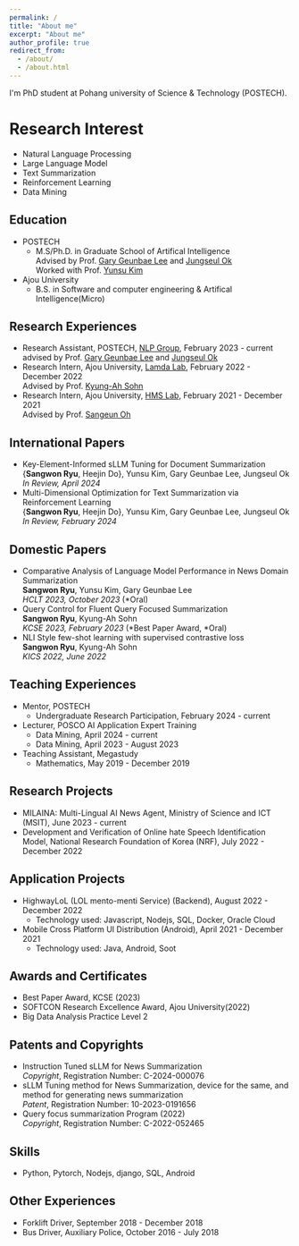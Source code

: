 ```yaml
---
permalink: /
title: "About me"
excerpt: "About me"
author_profile: true
redirect_from: 
  - /about/
  - /about.html
---
```


I'm PhD student at Pohang university of Science & Technology (POSTECH).

Research Interest
======
- Natural Language Processing
- Large Language Model
- Text Summarization
- Reinforcement Learning
- Data Mining

Education
-----
- POSTECH
  - M.S/Ph.D. in Graduate School of Artifical Intelligence
                  <br>Advised by Prof. <a href="https://sites.google.com/view/gary-geunbae-lee/">Gary Geunbae Lee</a> and
                  <a href="https://sites.google.com/view/jungseulok">Jungseul Ok</a>
                  <br>Worked with Prof. <a href="https://www.yunsukim.me/">Yunsu Kim</a>
- Ajou University
  - B.S. in Software and computer engineering & Artifical Intelligence(Micro)

Research Experiences
------
- Research Assistant, POSTECH, <a href="https://sites.google.com/view/nlppostech/">NLP Group</a>, February 2023 - current<br>advised by Prof. <a href="https://sites.google.com/view/gary-geunbae-lee/">Gary Geunbae Lee</a> and
                    <a href="https://sites.google.com/view/jungseulok">Jungseul Ok</a>
- Research Intern, Ajou University, <a href="https://sites.google.com/site/kasohn/group/">Lamda Lab</a>, February 2022 - December 2022<br>Advised by Prof. <a href="https://sites.google.com/site/kasohn/group/">Kyung-Ah Sohn</a>
- Research Intern, Ajou University, <a href="https://sites.google.com/view/hmsl/">HMS Lab</a>, February 2021 - December 2021<br>Advised by Prof. <a href="https://sites.google.com/view/sangeunoh/">Sangeun Oh</a>

International Papers
-----

- Key-Element-Informed sLLM Tuning for Document Summarization<br>{<b>Sangwon Ryu</b>, Heejin Do}, Yunsu Kim, Gary Geunbae Lee, Jungseul Ok <br> <span style="font-style: italic;"> In Review, April 2024 </span><br>
- Multi-Dimensional Optimization for Text Summarization via Reinforcement Learning<br>{<b>Sangwon Ryu</b>, Heejin Do}, Yunsu Kim, Gary Geunbae Lee, Jungseul Ok<br> <span style="font-style: italic;">In Review, February 2024 </span><br>

Domestic Papers
-----
- Comparative Analysis of Language Model Performance in News Domain Summarization<br>
                  <b>Sangwon Ryu</b>, Yunsu Kim, Gary Geunbae Lee <br> <span style="font-style: italic;"> HCLT 2023, October 2023 </span>(*Oral)
- Query Control for Fluent Query Focused Summarization<br>
                  <b>Sangwon Ryu</b>, Kyung-Ah Sohn <br> <span style="font-style: italic;"> KCSE 2023, February 2023 </span>(*Best Paper Award, *Oral)
- NLI Style few-shot learning with supervised contrastive loss<br>
                  <b>Sangwon Ryu</b>, Kyung-Ah Sohn <br> <span style="font-style: italic;">
                      KICS 2022, June 2022 </span>

Teaching Experiences
------
<!-- - Teaching Assistant, POSTECH -->
- Mentor, POSTECH
  - Undergraduate Research Participation, February 2024 - current
- Lecturer, POSCO AI Application Expert Training
  - Data Mining, April 2024 - current
  - Data Mining, April 2023 - August 2023
- Teaching Assistant, Megastudy
  - Mathematics, May 2019 - December 2019

Research Projects
-----
- MILAINA: Multi-Lingual AI News Agent, Ministry of Science and ICT (MSIT), June 2023 - current
- Development and Verification of Online hate Speech Identification Model, National Research Foundation of Korea (NRF), July 2022 - December 2022

Application Projects
-----
- HighwayLoL (LOL mento-menti Service) (Backend), August 2022 - December 2022
  - Technology used: Javascript, Nodejs, SQL, Docker, Oracle Cloud
- Mobile Cross Platform UI Distribution (Android), April 2021 - December 2021
  - Technology used: Java, Android, Soot

Awards and Certificates
-----
- Best Paper Award, KCSE (2023)
- SOFTCON Research Excellence Award, Ajou University(2022)
- Big Data Analysis Practice Level 2

Patents and Copyrights
-----
- Instruction Tuned sLLM for News Summarization<br>*Copyright*, Registration Number: C-2024-000076
- sLLM Tuning method for News Summarization, device for the same, and method for generating news summarization<br>*Patent*, Registration Number: 10-2023-0191656
- Query focus summarization Program (2022)<br>*Copyright*, Registration Number: C-2022-052465

Skills
-----
- Python, Pytorch, Nodejs, django, SQL, Android

Other Experiences
-----
- Forklift Driver, September 2018 - December 2018
- Bus Driver, Auxiliary Police, October 2016 - July 2018

